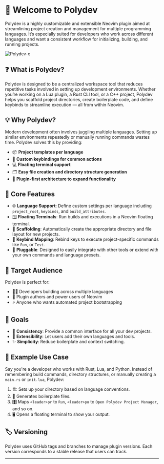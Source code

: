 # 🚀 Welcome to Polydev

Polydev is a highly customizable and extensible Neovim plugin aimed at streamlining project creation and management for multiple programming languages. It’s especially suited for developers who work across different languages and want a consistent workflow for initializing, building, and running projects.

![Polydev-c](https://github.com/user-attachments/assets/365dd673-6b1f-4ccc-ac1f-c5131d055fd9)

## ❓ What is Polydev?

Polydev is designed to be a centralized workspace tool that reduces repetitive tasks involved in setting up development environments. Whether you’re working on a Lua plugin, a Rust CLI tool, or a C++ project, Polydev helps you scaffold project directories, create boilerplate code, and define keybinds to streamline execution — all from within Neovim.

## 💡 Why Polydev?

Modern development often involves juggling multiple languages. Setting up similar environments repeatedly or manually running commands wastes time. Polydev solves this by providing:

- 📦 **Project templates per language**
- 🎯 **Custom keybindings for common actions**
- 💻 **Floating terminal support**
- 🗂 **Easy file creation and directory structure generation**
- 🔌 **Plugin-first architecture to expand functionality**

## 🔧 Core Features

- 🌐 **Language Support**: Define custom settings per language including `project_root`, `keybinds`, and `build_attributes`.
- 🪟 **Floating Terminals**: Run builds and executions in a Neovim floating terminal.
- 🧱 **Scaffolding**: Automatically create the appropriate directory and file layout for new projects.
- 🎹 **Keybind Mapping**: Rebind keys to execute project-specific commands like `Run`, or `Test`.
- 🔌 **Pluggable**: Designed to easily integrate with other tools or extend with your own commands and language presets.

## 👥 Target Audience

Polydev is perfect for:

- 🧑‍💻 Developers building across multiple languages
- 🔌 Plugin authors and power users of Neovim
- ⚡ Anyone who wants automated project bootstrapping

## 🎯 Goals

- 📏 **Consistency**: Provide a common interface for all your dev projects.
- 🧩 **Extensibility**: Let users add their own languages and tools.
- ✨ **Simplicity**: Reduce boilerplate and context switching.

## 🧪 Example Use Case

Say you're a developer who works with Rust, Lua, and Python. Instead of remembering build commands, directory structures, or manually creating a `main.rs` or `init.lua`, Polydev:

1. 🏗 Sets up your directory based on language conventions.
2. 📄 Generates boilerplate files.
3. 🎛 Maps `<leader>pr` to `Run`, `<leader>po` to `Open Polydev Project Manager`, and so on.
4. 🖥 Opens a floating terminal to show your output.

## 🏷 Versioning

Polydev uses GitHub tags and branches to manage plugin versions. Each version corresponds to a stable release that users can track.

---
